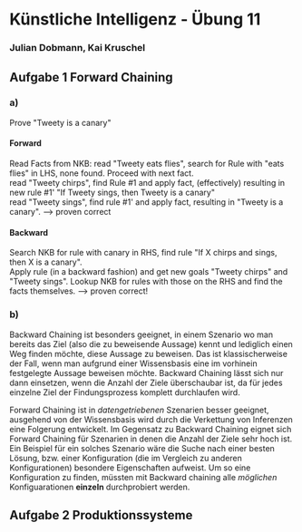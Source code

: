 # Künstliche Intelligenz - Übung 11
### Julian Dobmann, Kai Kruschel

## Aufgabe 1 Forward Chaining
### a)
Prove "Tweety is a canary"
#### Forward
Read Facts from NKB:
read "Tweety eats flies", search for Rule with "eats flies" in LHS, none found. Proceed with next fact.  
read "Tweety chirps", find Rule #1 and apply fact, (effectively) resulting in new rule #1' "If Tweety sings, then Tweety is a canary"  
read "Tweety sings", find rule #1' and apply fact, resulting in "Tweety is a canary". --> proven correct

#### Backward
Search NKB for rule with canary in RHS, find rule "If X chirps and sings, then X is a canary".  
Apply rule (in a backward fashion) and get new goals "Tweety chirps" and "Tweety sings". Lookup NKB for rules with those on the RHS and find the facts themselves. --> proven correct! 

### b)
Backward Chaining ist besonders geeignet, in einem Szenario wo man bereits das Ziel (also die zu beweisende Aussage) kennt und lediglich einen Weg finden möchte, diese Aussage zu beweisen. Das ist klassischerweise der Fall, wenn man aufgrund einer Wissensbasis eine im vorhinein festgelegte Aussage beweisen möchte. Backward Chaining lässt sich nur dann einsetzen, wenn die Anzahl der Ziele überschaubar ist, da für jedes einzelne Ziel der Findungsprozess komplett durchlaufen wird.

Forward Chaining ist in *datengetriebenen* Szenarien besser geeignet, ausgehend von der Wissensbasis wird durch die Verkettung von Inferenzen eine Folgerung entwickelt. Im Gegensatz zu Backward Chaining eignet sich Forward Chaining für Szenarien in denen die Anzahl der Ziele sehr hoch ist.
Ein Beispiel für ein solches Szenario wäre die Suche nach einer besten Lösung, bzw. einer Konfiguration (die im Vergleich zu anderen Konfigurationen) besondere Eigenschaften aufweist. Um so eine Konfiguration zu finden, müssten mit Backward chaining alle *möglichen* Konfiguarationen **einzeln** durchprobiert werden.


## Aufgabe 2 Produktionssysteme
